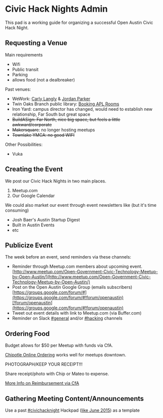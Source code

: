 # Civic Hack Nights Admin 

This pad is a working guide for organizing a successful Open Austin Civic Hack Night.

## Requesting a Venue

Main requirements

*   Wifi
*   Public transit
*   Parking
*   allows food (not a dealbreaker)

Past venues:

*   WeWork: [Carly Langly](mailto:clangley@wework.com) & [Jordan Parker](mailto:jparker@wework.com)
*   Twin Oaks Branch public library: [Booking APL Rooms](http://library.austintexas.gov/basic-page/meeting-room-reservations-how-guide-group-representatives)
*   Iron Yard: campus director has changed, would need to establish new relationship, Far South but great space
*   <s>BuildASign: Far North, nice big space, but feels a little awkward/corporate</s>
*   <s>Makersquare</s>: no longer hosting meetups
*   <s>Townlake YMCA: no good WIFI</s>

Other Possibilities:

*   Vuka

## Creating the Event

We post our Civic Hack Nights in two main places.

1.  Meetup.com
2.  Our Google Calendar

We could also market our event through event newsletters like (but it's time consuming)

*   Josh Baer's Austin Startup Digest
*   Built in Austin Events
*   etc

## Publicize Event

The week before an event, send reminders via these channels:

*   Reminder through Meetup.com members about upcoming event. [](http://www.meetup.com/Open-Government-Civic-Technology-Meetup-by-Open-Austin/)[http://www.meetup.com/Open-Government-Civic-Technology-Meetup-by-Open-Austin/](http://www.meetup.com/Open-Government-Civic-Technology-Meetup-by-Open-Austin/)
*   Post on the Open Austin Google Group (emails subscribers) [](https://groups.google.com/forum/#)[https://groups.google.com/forum/#](https://groups.google.com/forum/#!forum/openaustin)[!forum/openaustin](https://groups.google.com/forum/#!forum/openaustin)
*   Tweet out event details with link to Meetup.com (via Buffer.com)
*   Reminder on Slack [#general](https://openaustin.hackpad.com/ep/search/?q=%23general) and/or [#hacking](https://openaustin.hackpad.com/ep/search/?q=%23hacking) channels

## Ordering Food

Budget allows for $50 per Meetup with funds via CfA.

[Chipotle Online Ordering](https://order.chipotle.com/) works well for meetups downtown.

PHOTOGRAPH/KEEP YOUR RECEIPT!!!

Share receipt/photo with Chip or Mateo to expense.

[More Info on Reimbursement via CfA](https://docs.google.com/document/d/1RKkjW0YZfysBZ6JiJgV8j7o61H_Sh9y9pUl9fZzI2Bw/edit?pli=1#heading=h.lfbjsp7i33tk)

## Gathering Meeting Content/Announcements

Use a past [#civichacknight](/ep/search/search?q=%23civichacknight) Hackpad ([like June 2015](/2-June-2015-civichacknight-lwuphEWkSVQ)) as a template